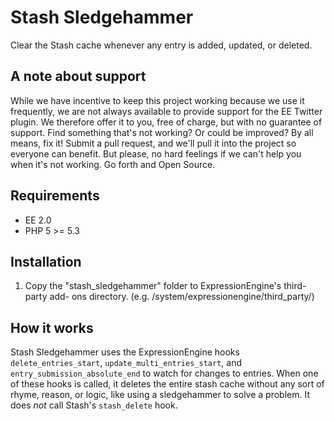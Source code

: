 # Stash Sledgehammer

Clear the Stash cache whenever any entry is added, updated, or deleted.

## A note about support

While we have incentive to keep this project working because we use it
frequently, we are not always available to provide support for the EE Twitter
plugin. We therefore offer it to you, free of charge, but with no guarantee of
support. Find something that's not working? Or could be improved? By all
means, fix it! Submit a pull request, and we'll pull it into the project so
everyone can benefit. But please, no hard feelings if we can't help you when
it's not working. Go forth and Open Source.

## Requirements

* EE 2.0
* PHP 5 >= 5.3

## Installation

1. Copy the "stash_sledgehammer" folder to ExpressionEngine's third-party add-
ons directory. (e.g. /system/expressionengine/third_party/)

## How it works

Stash Sledgehammer uses the ExpressionEngine hooks `delete_entries_start`,
`update_multi_entries_start`, and `entry_submission_absolute_end` to watch for
changes to entries. When one of these hooks is called, it deletes the entire
stash cache without any sort of rhyme, reason, or logic, like using a
sledgehammer to solve a problem. It does *not* call Stash's `stash_delete`
hook.
